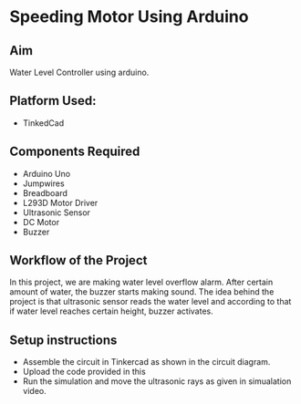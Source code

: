 # Speeding Motor Using Arduino


## Aim

Water Level Controller using arduino.

## Platform Used:
- TinkedCad

## Components Required

- Arduino Uno
- Jumpwires
- Breadboard
- L293D Motor Driver
- Ultrasonic Sensor
- DC Motor
- Buzzer


## Workflow of the Project

In this project, we are making water level overflow alarm. After certain amount of water, the buzzer starts making sound. The idea behind the project is that ultrasonic sensor reads the water level and according to that if water level reaches certain height, buzzer activates.

## Setup instructions

- Assemble the circuit in Tinkercad as shown in the circuit diagram.
- Upload the code provided in this
- Run the simulation and move the ultrasonic rays as given in simualation video.
